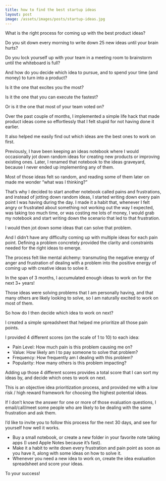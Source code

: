 ```yaml
---
title: how to find the best startup ideas
layout: post
image: /assets/images/posts/startup-ideas.jpg
---
```


What is the right process for coming up with the best product ideas?

Do you sit down every morning to write down 25 new ideas until your brain hurts?

Do you lock yourself up with your team in a meeting room to brainstorm until the whiteboard is full?

And how do you decide which idea to pursue, and to spend your time (and money) to turn into a product?

Is it the one that excites you the most?

Is it the one that you can execute the fastest?

Or is it the one that most of your team voted on?

Over the past couple of months, I implemented a simple life hack that made product ideas come so effortlessly that I felt stupid for not having done it earlier.

It also helped me easily find out which ideas are the best ones to work on first.

Previously, I have been keeping an ideas notebook where I would occasionally jot down random ideas for creating new products or improving existing ones. Later, I renamed that notebook to the ideas graveyard, because I never ended up implementing any of them.

Most of those ideas felt so random, and reading some of them later on made me wonder “what was I thinking?”

That’s why I decided to start another notebook called pains and frustrations, and instead of jotting down random ideas, I started writing down every pain point I was having during the day. I made it a habit that, whenever I felt angry or frustrated about something not working out the way I expected, was taking too much time, or was costing me lots of money, I would grab my notebook and start writing down the scenario that led to that frustration. 

I would then jot down some ideas that can solve that problem.

And I didn’t have any difficulty coming up with multiple ideas for each pain point. Defining a problem concretely provided the clarity and constraints needed for the right ideas to emerge.

The process felt like mental alchemy: transmuting the negative energy of anger and frustration of dealing with a problem into the positive energy of coming up with creative ideas to solve it.

In the span of 3 months, I accumulated enough ideas to work on for the next 3+ years!

Those ideas were solving problems that I am personally having, and that many others are likely looking to solve, so I am naturally excited to work on most of them.

So how do I then decide which idea to work on next?

I created a simple spreadsheet that helped me prioritize all those pain points.

I provided 4 different scores (on the scale of 1 to 10) to each idea:

- Pain Level: How much pain is this problem causing me on?
- Value: How likely am I to pay someone to solve that problem?
- Frequency: How frequently am I dealing with this problem?
- Popularity: How many others is this problem impacting?

Adding up those 4 different scores provides a total score that I can sort my ideas by, and decide which ones to work on next.

This is an objective idea prioritization process, and provided me with a low risk / high reward framework for choosing the highest potential ideas.

If I don’t know the answer for one or more of those evaluation questions, I email/call/meet some people who are likely to be dealing with the same frustration and ask them.

I’d like to invite you to follow this process for the next 30 days, and see for yourself how well it works.

- Buy a small notebook, or create a new folder in your favorite note taking apps (I used Apple Notes because it’s fast). 
- Make it a habit to write down every frustration and pain point as soon as you have it, along with some ideas on how to solve it.
- Whenever you need a new idea to work on, create the idea evaluation spreadsheet and score your ideas.

To your success!